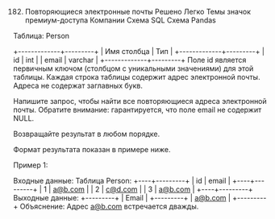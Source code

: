 182. Повторяющиеся электронные почты
Решено
Легко
Темы
значок премиум-доступа Компании
Схема SQL
Схема Pandas

Таблица: Person

+-------------+---------+
| Имя столбца | Тип     |
+-------------+---------+
| id          | int     |
| email       | varchar |
+-------------+---------+
Поле id является первичным ключом (столбцом с уникальными значениями) для этой таблицы.
Каждая строка таблицы содержит адрес электронной почты. Адреса не содержат заглавных букв.



Напишите запрос, чтобы найти все повторяющиеся адреса электронной почты. Обратите внимание: гарантируется, что поле email не содержит NULL.

Возвращайте результат в любом порядке.

Формат результата показан в примере ниже.



Пример 1:

Входные данные:
Таблица Person:
+----+---------+
| id | email   |
+----+---------+
| 1  | a@b.com |
| 2  | c@d.com |
| 3  | a@b.com |
+----+---------+
Выходные данные:
+---------+
| Email   |
+---------+
| a@b.com |
+---------+
Объяснение: Адрес a@b.com встречается дважды.
